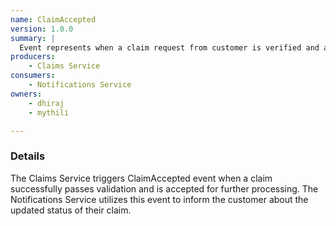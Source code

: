 ```yaml
---
name: ClaimAccepted
version: 1.0.0
summary: |
  Event represents when a claim request from customer is verified and accepted for further processing.
producers:
    - Claims Service
consumers:
    - Notifications Service
owners:
    - dhiraj
    - mythili

---
```


### Details

The Claims Service triggers ClaimAccepted event when a claim successfully passes validation and is accepted for further processing. The Notifications Service utilizes this event to inform the customer about the updated status of their claim. 

<NodeGraph title="Consumer / Producer Diagram" />

<Schema />